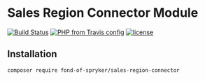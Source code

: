# Sales Region Connector Module
[![Build Status](https://travis-ci.org/fond-of/spryker-sales-region-connector.svg?branch=master)](https://travis-ci.org/fond-of/spryker-sales-region-connector)
[![PHP from Travis config](https://img.shields.io/travis/php-v/fond-of/spryker-sales-region-connector.svg)](https://php.net/)
[![license](https://img.shields.io/github/license/fond-of/spryker-sales-region-connector.svg)](https://packagist.org/packages/fond-of-spryker/sales-region-connector)

## Installation

```
composer require fond-of-spryker/sales-region-connector
```
